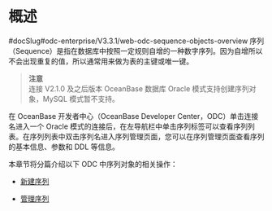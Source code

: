 概述 
=======================
#docSlug#odc-enterprise/V3.3.1/web-odc-sequence-objects-overview
序列（Sequence）是指在数据库中按照一定规则自增的一种数字序列。因为自增所以不会出现重复的值，所以通常用来做为表的主键或唯一键。
> **注意**<br>
> 连接 V2.1.0 及之后版本 OceanBase 数据库 Oracle 模式支持创建序列对象，MySQL 模式暂不支持。

在 OceanBase 开发者中心（OceanBase Developer Center，ODC）单击连接名进入一个 Oracle 模式的连接后，在左导航栏中单击序列标签可以查看序列列表。在序列列表中双击序列名进入序列管理页面，您可以在序列管理页面查看序列的基本信息、参数和 DDL 等信息。

本章节将分篇介绍以下 ODC 中序列对象的相关操作：

* [新建序列](../../../7.client-odc-user-guide/10.client-odc-database-objects/5.client-odc-sequence-objects/2.client-odc-create-a-sequence.md)

  

* [管理序列](../../../7.client-odc-user-guide/10.client-odc-database-objects/5.client-odc-sequence-objects/3.client-odc-manage-sequence.md)

  



